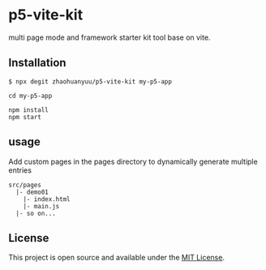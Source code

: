 # p5-vite-kit

multi page mode and framework starter kit tool base on vite.


## Installation

```shell
$ npx degit zhaohuanyuu/p5-vite-kit my-p5-app

cd my-p5-app

npm install
npm start
```

## usage

Add custom pages in the pages directory to dynamically generate multiple entries

```
src/pages
  |- demo01
    |- index.html
    |- main.js
  |- so on...
```

## License

This project is open source and available under the [MIT License](LICENSE).
